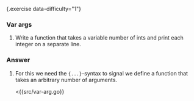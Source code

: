 {.exercise data-difficulty="1"}
### Var args

1.  Write a function that takes a variable number of ints and print each integer on a separate line.


### Answer
1.  For this we need the `{...}`-syntax to signal we define a
    function that takes an arbitrary number of arguments. 

    <{{src/var-arg.go}}
